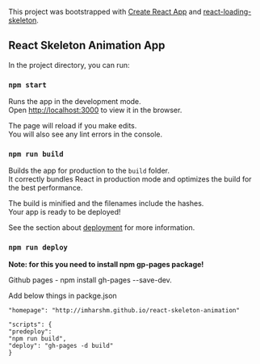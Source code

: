 This project was bootstrapped with [Create React App](https://github.com/facebook/create-react-app) and [react-loading-skeleton](https://www.npmjs.com/package/react-loading-skeleton).

## React Skeleton Animation App

In the project directory, you can run:

### `npm start`

Runs the app in the development mode.<br />
Open [http://localhost:3000](http://localhost:3000) to view it in the browser.

The page will reload if you make edits.<br />
You will also see any lint errors in the console.

### `npm run build`

Builds the app for production to the `build` folder.<br />
It correctly bundles React in production mode and optimizes the build for the best performance.

The build is minified and the filenames include the hashes.<br />
Your app is ready to be deployed!

See the section about [deployment](https://facebook.github.io/create-react-app/docs/deployment) for more information.

### `npm run deploy`

**Note: for this you need to install npm gp-pages package!**

Github pages - npm install gh-pages --save-dev.

Add below things in packge.json

    "homepage": "http://imharshm.github.io/react-skeleton-animation"

    "scripts": {
    "predeploy":
    "npm run build",
    "deploy": "gh-pages -d build"
    }
